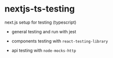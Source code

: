 # nextjs-ts-testing

next.js setup for testing (typescript)

- general testing and run with jest

- components testing with `react-testing-library`

- api testing with `node-mocks-http`
